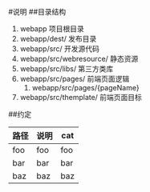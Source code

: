 #说明
##目录结构
1. webapp 项目根目录
2. webapp/dest/ 发布目录
3. webapp/src/  开发源代码
4. webapp/src/webresource/ 静态资源
5. webapp/src/libs/ 第三方类库
6. webapp/src/pages/ 前端页面逻辑
    1. webapp/src/pages/{pageName}  
7. webapp/src/themplate/ 前端页面目标


##约定


路径            | 说明      | cat
----------|------|----
foo | foo  | foo
bar | bar  | bar
baz | baz  | baz